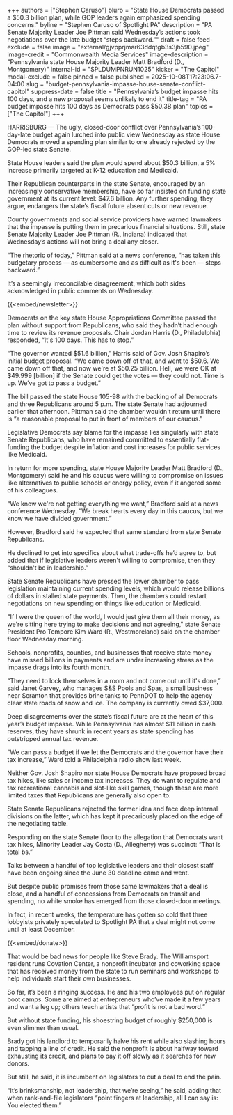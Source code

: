 +++
authors = ["Stephen Caruso"]
blurb = "State House Democrats passed a $50.3 billion plan, while GOP leaders again emphasized spending concerns."
byline = "Stephen Caruso of Spotlight PA"
description = "PA Senate Majority Leader Joe Pittman said Wednesday’s actions took negotiations over the late budget “steps backward.”"
draft = false
feed-exclude = false
image = "external/gjvpprjmar63ddqtgb3s3jh590.jpeg"
image-credit = "Commonwealth Media Services"
image-description = "Pennsylvania state House Majority Leader Matt Bradford (D., Montgomery)"
internal-id = "SPLDUMPNRUN1025"
kicker = "The Capitol"
modal-exclude = false
pinned = false
published = 2025-10-08T17:23:06.7-04:00
slug = "budget-pennsylvania-impasse-house-senate-conflict-capitol"
suppress-date = false
title = "Pennsylvania’s budget impasse hits 100 days, and a new proposal seems unlikely to end it"
title-tag = "PA budget impasse hits 100 days as Democrats pass $50.3B plan"
topics = ["The Capitol"]
+++

HARRISBURG — The ugly, closed-door conflict over Pennsylvania’s 100-day-late budget again lurched into public view Wednesday as state House Democrats moved a spending plan similar to one already rejected by the GOP-led state Senate.

State House leaders said the plan would spend about $50.3 billion, a 5% increase primarily targeted at K-12 education and Medicaid.

Their Republican counterparts in the state Senate, encouraged by an increasingly conservative membership, have so far insisted on funding state government at its current level: $47.6 billion. Any further spending, they argue, endangers the state’s fiscal future absent cuts or new revenue.

County governments and social service providers have warned lawmakers that the impasse is putting them in precarious financial situations. Still, state Senate Majority Leader Joe Pittman (R., Indiana) indicated that Wednesday’s actions will not bring a deal any closer.

“The rhetoric of today,” Pittman said at a news conference, “has taken this budgetary process — as cumbersome and as difficult as it&#39;s been — steps backward.”

It’s a seemingly irreconcilable disagreement, which both sides acknowledged in public comments on Wednesday.

{{<embed/newsletter>}}

Democrats on the key state House Appropriations Committee passed the plan without support from Republicans, who said they hadn’t had enough time to review its revenue proposals. Chair Jordan Harris (D., Philadelphia) responded, “It&#39;s 100 days. This has to stop.”

“The governor wanted $51.6 billion,” Harris said of Gov. Josh Shapiro’s initial budget proposal. “We came down off of that, and went to $50.6. We came down off that, and now we&#39;re at $50.25 billion. Hell, we were OK at $49.999 \[billion\] if the Senate could get the votes — they could not. Time is up. We’ve got to pass a budget.”

The bill passed the state House 105-98 with the backing of all Democrats and three Republicans around 5 p.m. The state Senate had adjourned earlier that afternoon. Pittman said the chamber wouldn&#39;t return until there is “a reasonable proposal to put in front of members of our caucus.”

Legislative Democrats say blame for the impasse lies singularly with state Senate Republicans, who have remained committed to essentially flat-funding the budget despite inflation and cost increases for public services like Medicaid.

In return for more spending, state House Majority Leader Matt Bradford (D., Montgomery) said he and his caucus were willing to compromise on issues like alternatives to public schools or energy policy, even if it angered some of his colleagues.

“We know we&#39;re not getting everything we want,” Bradford said at a news conference Wednesday. “We break hearts every day in this caucus, but we know we have divided government.”

However, Bradford said he expected that same standard from state Senate Republicans.

He declined to get into specifics about what trade-offs he’d agree to, but added that if legislative leaders weren&#39;t willing to compromise, then they “shouldn&#39;t be in leadership.”

State Senate Republicans have pressed the lower chamber to pass legislation maintaining current spending levels, which would release billions of dollars in stalled state payments. Then, the chambers could restart negotiations on new spending on things like education or Medicaid.

&#34;If I were the queen of the world, I would just give them all their money, as we&#39;re sitting here trying to make decisions and not agreeing,&#34; state Senate President Pro Tempore Kim Ward (R., Westmoreland) said on the chamber floor Wednesday morning.

Schools, nonprofits, counties, and businesses that receive state money have missed billions in payments and are under increasing stress as the impasse drags into its fourth month.

“They need to lock themselves in a room and not come out until it&#39;s done,” said Janet Garvey, who manages S&amp;S Pools and Spas, a small business near Scranton that provides brine tanks to PennDOT to help the agency clear state roads of snow and ice. The company is currently owed $37,000.

Deep disagreements over the state’s fiscal future are at the heart of this year’s budget impasse. While Pennsylvania has almost $11 billion in cash reserves, they have shrunk in recent years as state spending has outstripped annual tax revenue.

“We can pass a budget if we let the Democrats and the governor have their tax increase,” Ward told a Philadelphia radio show last week.

Neither Gov. Josh Shapiro nor state House Democrats have proposed broad tax hikes, like sales or income tax increases. They do want to regulate and tax recreational cannabis and slot-like skill games, though these are more limited taxes that Republicans are generally also open to.

State Senate Republicans rejected the former idea and face deep internal divisions on the latter, which has kept it precariously placed on the edge of the negotiating table.

Responding on the state Senate floor to the allegation that Democrats want tax hikes, Minority Leader Jay Costa (D., Allegheny) was succinct: “That is total bs.”

Talks between a handful of top legislative leaders and their closest staff have been ongoing since the June 30 deadline came and went.

But despite public promises from those same lawmakers that a deal is close, and a handful of concessions from Democrats on transit and spending, no white smoke has emerged from those closed-door meetings.

In fact, in recent weeks, the temperature has gotten so cold that three lobbyists privately speculated to Spotlight PA that a deal might not come until at least December.

{{<embed/donate>}}

That would be bad news for people like Steve Brady. The Williamsport resident runs Covation Center, a nonprofit incubator and coworking space that has received money from the state to run seminars and workshops to help individuals start their own businesses.

So far, it’s been a ringing success. He and his two employees put on regular boot camps. Some are aimed at entrepreneurs who’ve made it a few years and want a leg up; others teach artists that “profit is not a bad word.”

But without state funding, his shoestring budget of roughly $250,000 is even slimmer than usual.

Brady got his landlord to temporarily halve his rent while also slashing hours and tapping a line of credit. He said the nonprofit is about halfway toward exhausting its credit, and plans to pay it off slowly as it searches for new donors.

But still, he said, it is incumbent on legislators to cut a deal to end the pain.

“It’s brinksmanship, not leadership, that we’re seeing,” he said, adding that when rank-and-file legislators “point fingers at leadership, all I can say is: You elected them.”

